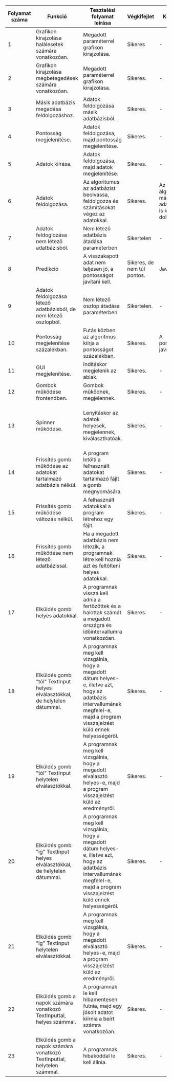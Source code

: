 | Folyamat száma  | Funkció | Tesztelési folyamat leírása | Végkifejlet | Komment | Várt eredmény | Időpont|
| --------------- | ------- | --------------------------- | ----------- | -------- | -------------| ------ |
| 1  | Grafikon kirajzolása halálesetek számára vonatkozóan. | Megadott paraméterrel grafikon kirajzolása. | Sikeres | - | A grafikon megjelenítése az adatok alapján. | 2021.12.13. |
| 2  | Grafikon kirajzolása megbetegedések számára vonatkozóan. | Megadott paraméterrel grafikon kirajzolása. | Sikeres. | - | Grafikon megjelenítése hiba nélkül | 2021.12.13. |
| 3  | Másik adatbázis megadása feldolgozáshoz. | Adatok feldolgozása másik adatbázisból. | Sikeres. | - | Hibamentes működés. | 2021.12.13. |
| 4  | Pontosság megjelenítése. | Adatok feldolgozása, majd pontosság megjelenítése. | Sikeres. | - | Hibamentes működés. | 2021.12.13. |
| 5  | Adatok kiírása. | Adatok feldolgozása, majd adatok megjelenítése. | Sikeres. | - | Hibamentes működés. | 2021.12.13. |
| 6  | Adatok feldolgozása. | Az algoritumus az adatbázist beolvassa, feldolgozza és számításokat végez az adatokkal. | Sikeres. | Az algoritmus másik adatbázissal is képes dolgozni. | Adatok feldolgozása és grafikon megjelenítése. | 2021.12.23. |
| 7  | Adatok feldoglozása nem létező adatbázisból. | Nem létező adatbázis átadása paraméterben. | Sikertelen | - | A program nem fut le. | 2021.12.23. |
| 8 | Predikció | A visszakapott adat nem teljesen jó, a pontosságot javítani kell. | Sikeres, de nem túl pontos. | Javítható. | Hibamentes futás. | 2021.12.23. |
| 9 | Adatok feldolgozása létező adatbázisból, de nem létező oszlopból. | Nem létező oszlop átadása paraméterben. | Sikertelen. | - | A program nem fut le. | 2021.12.23. |
| 10 | Pontosság megjelenítése százalékban. | Futás közben az algoritmus kiírja a pontosságot százalékban. | Sikeres. | A pontosságon javítani kell. | Százalékos megjelenítés. | 2021.12.23. |
| 11 | GUI megjelenítése. | Indításkor megjelenik az ablak. | Sikeres. | - | Az alkalmazás hiba nélkül megnyílik. | 2021.12.23. |
| 12 | Gombok működése frontendben. | Gombok működnek, megjelennek. | Sikeres. | - | Hibaüzenet nélküli futás. | 2021.12.23. |
| 13 | Spinner működése. | Lenyitáskor az adatok helyesek, megjelennek, kiválaszthatóak. | Sikeres. | - | A spinner megnyílik, az adatok helyesen jelennek meg, kiválasztható a kívánt ország. | 2021.12.23. |
| 14 | Frissítés gomb működése az adatokat tartalmazó adatbázis nélkül. | A program letölti a felhasznált adatokat tartalmazó fájlt a gomb megnyomására. | Sikeres. | - | A fájl letöltése megtörténik gombnyomásra. | 2021.12.23. |
| 15 | Frissítés gomb működése változás nélkül. | A felhasznált adatokkal a program létrehoz egy fájlt. | Sikeres. | - | A program létrehozza a fájlt az adatokkal. | 2021.12.23. |
| 16 | Frissítés gomb működése nem létező adatbázissal. | Ha a megadott adatbázis nem létezik, a programnak létre kell hoznia azt és feltölteni helyes adatokkal. | Sikeres. | - | A program létrehozza az adatbázist és feltölti helyes adatokkal. | 2021.12.23. |
| 17 | Elküldés gomb helyes adatokkal. | A programnak vissza kell adnia a fertőzöttek és a halottak számát a megadott országra és időintervallumra vonatkozóan. | Sikeres. | - | A program a label-eken megjeleníti az adatokat. | 2022.01.13. |
| 18 | Elküldés gomb "tól" TextInput helyes elválasztókkal, de helytelen dátummal. | A programnak meg kell vizsgálnia, hogy a megadott dátum helyes-e, illetve azt, hogy az adatbázis intervallumának megfelel-e, majd a program visszajelzést küld ennek helyességéről. | Sikeres. | - | A program jelzi, hogy rossz adatot adtunk meg. | 2022.01.13. |
| 19 | Elküldés gomb "tól" TextInput helytelen elválasztókkal. | A programnak meg kell vizsgálnia, hogy a megadott elválasztó helyes-e, majd a program visszajelzést küld az eredményről. | Sikeres. | - | A program jelzi, hogy rossz elválasztót használtunk. | 2022.01.13. |
| 20 | Elküldés gomb "ig" TextInput helyes elválasztókkal, de helytelen dátummal. | A programnak meg kell vizsgálnia, hogy a megadott dátum helyes-e, illetve azt, hogy az adatbázis intervallumának megfelel-e, majd a program visszajelzést küld ennek helyességéről. | Sikeres. | - | A program jelzi, hogy rossz adatot adtunk meg. | 2022.01.13. |
| 21 | Elküldés gomb "ig" TextInput helytelen elválasztókkal. | A programnak meg kell vizsgálnia, hogy a megadott elválasztó helyes-e, majd a program visszajelzést küld az eredményről. | Sikeres. | - | A program jelzi, hogy rossz elválasztót használtunk. | 2022.01.13. |
| 22 | Elküldés gomb a napok számára vonatkozó TextInputtal, helyes számmal. | A programnak le kell hibamentesen futnia, majd egy jósolt adatot kiírnia a beírt számra vonatkozóan. | Sikeres. | - | Hibamentes futás. | 2022.05.10 |
| 23 | Elküldés gomb a napok számára vonatkozó TextInputtal, helytelen számmal. | A programnak hibakóddal le kell állnia. | Sikeres. | - | A program nem fut le. | 2022.05.10 |